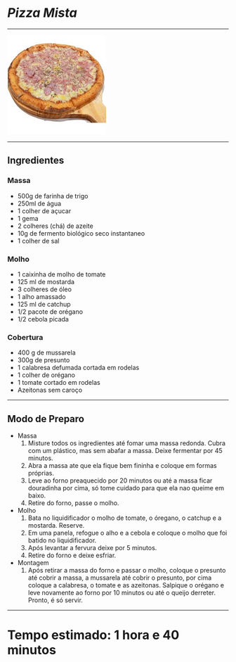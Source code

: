 # ***Pizza Mista***
___
![imagem da pizza](../imagens/pizzamista1.jpeg)
___

## **Ingredientes**

### Massa
- 500g de farinha de trigo
- 250ml de água
- 1 colher de açucar
- 1 gema
- 2 colheres (chá) de azeite
- 10g de fermento biológico seco instantaneo
- 1 colher de sal

### Molho
- 1 caixinha de molho de tomate
- 125 ml de mostarda
- 3 colheres de óleo
- 1 alho amassado
- 125 ml de catchup
- 1/2 pacote de orégano
- 1/2 cebola picada

### Cobertura
- 400 g de mussarela
- 300g de presunto
- 1 calabresa defumada cortada em rodelas
- 1 colher de orégano
- 1 tomate cortado em rodelas
- Azeitonas sem caroço
___
## **Modo de Preparo**
- Massa
  1. Misture todos os ingredientes até fomar uma massa redonda. Cubra com um plástico, mas sem abafar a massa. Deixe fermentar por 45 minutos.
  2. Abra a massa ate que ela fique bem fininha e coloque em formas próprias.
  3. Leve ao forno preaquecido por 20 minutos ou até a massa ficar douradinha por cima, só tome cuidado para que ela nao queime em baixo.
  4. Retire do forno, passe o molho.
- Molho
  1. Bata no liquidificador o molho de tomate, o óregano, o catchup e a mostarda. Reserve.
  2. Em uma panela, refogue o alho e a cebola e coloque o molho que foi batido no liquidificador.
  3. Após levantar a fervura deixe por 5 minutos.
  4. Retire do forno e deixe esfriar.
- Montagem
  1. Após retirar a massa do forno e passar o molho, coloque o presunto até cobrir a massa, a mussarela até cobrir o presunto, por cima coloque a calabresa, o tomate e as azeitonas. Salpique o orégano e leve novamente ao forno por 10 minutos ou até o queijo derreter. Pronto, é só servir.
___

# Tempo estimado: 1 hora e 40 minutos
